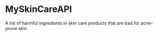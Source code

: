 # MySkinCareAPI
A list of harmful ingredients in skin care products that are bad for acne-prone skin
